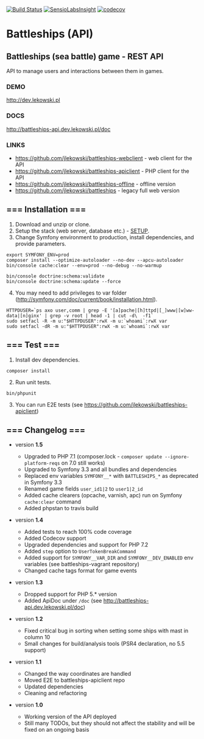[![Build Status](https://travis-ci.org/jlekowski/battleships-api.svg?branch=master)](https://travis-ci.org/jlekowski/battleships-api)
[![SensioLabsInsight](https://insight.sensiolabs.com/projects/88d176ba-ffc7-4241-b74b-79ee9d387063/mini.png)](https://insight.sensiolabs.com/projects/88d176ba-ffc7-4241-b74b-79ee9d387063)
[![codecov](https://codecov.io/gh/jlekowski/battleships-api/branch/master/graph/badge.svg)](https://codecov.io/gh/jlekowski/battleships-api)

# Battleships (API)

## Battleships (sea battle) game - REST API
API to manage users and interactions between them in games.

### DEMO
http://dev.lekowski.pl

### DOCS
http://battleships-api.dev.lekowski.pl/doc

### LINKS
* https://github.com/jlekowski/battleships-webclient - web client for the API
* https://github.com/jlekowski/battleships-apiclient - PHP client for the API
* https://github.com/jlekowski/battleships-offline - offline version
* https://github.com/jlekowski/battleships - legacy full web version

## === Installation ===
1. Download and unzip or clone.
2. Setup the stack (web server, database etc.) - [SETUP](SETUP.md).
3. Change Symfony environment to production, install dependencies, and provide parameters.
```
export SYMFONY_ENV=prod
composer install --optimize-autoloader --no-dev --apcu-autoloader
bin/console cache:clear --env=prod --no-debug --no-warmup

bin/console doctrine:schema:validate
bin/console doctrine:schema:update --force
```
4. You may need to add privileges to var folder (http://symfony.com/doc/current/book/installation.html).
```
HTTPDUSER=`ps axo user,comm | grep -E '[a]pache|[h]ttpd|[_]www|[w]ww-data|[n]ginx' | grep -v root | head -1 | cut -d\  -f1`
sudo setfacl -R -m u:"$HTTPDUSER":rwX -m u:`whoami`:rwX var
sudo setfacl -dR -m u:"$HTTPDUSER":rwX -m u:`whoami`:rwX var
```

## === Test ===
1. Install dev dependencies.
```
composer install
```
2. Run unit tests.
```
bin/phpunit
```
3. You can run E2E tests (see https://github.com/jlekowski/battleships-apiclient)

## === Changelog ===
* version **1.5**
  * Upgraded to PHP 7.1 (composer.lock - `composer update --ignore-platform-reqs` on 7.0 still works)
  * Upgraded to Symfony 3.3 and all bundles and dependencies
  * Replaced env variables `SYMFONY__*` with `BATTLESHIPS_*` as deprecated in Symfony 3.3
  * Renamed game fields `user_id1|2` to `user1|2_id`
  * Added cache clearers (opcache, varnish, apc) run on Symfony `cache:clear` command
  * Added phpstan to travis build

* version **1.4**
  * Added tests to reach 100% code coverage
  * Added Codecov support
  * Upgraded dependencies and support for PHP 7.2
  * Added `step` option to `UserTokenBreakCommand`
  * Added support for `SYMFONY__VAR_DIR` and `SYMFONY__DEV_ENABLED` env variables (see battleships-vagrant repository)
  * Changed cache tags format for game events

* version **1.3**
  * Dropped support for PHP 5.* version
  * Added ApiDoc under `/doc` (see http://battleships-api.dev.lekowski.pl/doc)

* version **1.2**
  * Fixed critical bug in sorting when setting some ships with mast in column 10
  * Small changes for build/analysis tools (PSR4 declaration, no 5.5 support)

* version **1.1**
  * Changed the way coordinates are handled
  * Moved E2E to battleships-apiclient repo
  * Updated dependencies
  * Cleaning and refactoring

* version **1.0**
  * Working version of the API deployed
  * Still many TODOs, but they should not affect the stability and will be fixed on an ongoing basis
